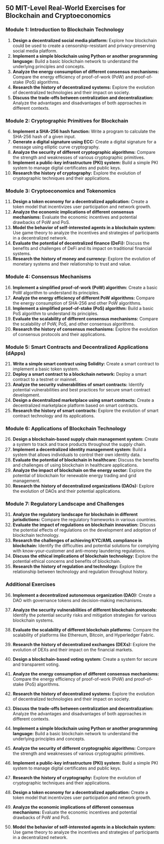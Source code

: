 ## 50 MIT-Level Real-World Exercises for Blockchain and Cryptoeconomics

### Module 1: Introduction to Blockchain Technology

1. **Design a decentralized social media platform:** Explore how blockchain could be used to create a censorship-resistant and privacy-preserving social media platform.
2. **Implement a simple blockchain using Python or another programming language:** Build a basic blockchain network to understand the underlying principles and concepts.
3. **Analyze the energy consumption of different consensus mechanisms:** Compare the energy efficiency of proof-of-work (PoW) and proof-of-stake (PoS) algorithms.
4. **Research the history of decentralized systems:** Explore the evolution of decentralized technologies and their impact on society.
5. **Discuss the trade-offs between centralization and decentralization:** Analyze the advantages and disadvantages of both approaches in different contexts.

### Module 2: Cryptographic Primitives for Blockchain

6. **Implement a SHA-256 hash function:** Write a program to calculate the SHA-256 hash of a given input.
7. **Generate a digital signature using ECC:** Create a digital signature for a message using elliptic curve cryptography.
8. **Analyze the security of different cryptographic algorithms:** Compare the strength and weaknesses of various cryptographic primitives.
9. **Implement a public-key infrastructure (PKI) system:** Build a simple PKI system to manage digital certificates and public keys.
10. **Research the history of cryptography:** Explore the evolution of cryptographic techniques and their applications.

### Module 3: Cryptoeconomics and Tokenomics

11. **Design a token economy for a decentralized application:** Create a token model that incentivizes user participation and network growth.
12. **Analyze the economic implications of different consensus mechanisms:** Evaluate the economic incentives and potential drawbacks of PoW and PoS.
13. **Model the behavior of self-interested agents in a blockchain system:** Use game theory to analyze the incentives and strategies of participants in a decentralized network.
14. **Evaluate the potential of decentralized finance (DeFi):** Discuss the benefits and challenges of DeFi and its impact on traditional financial systems.
15. **Research the history of money and currency:** Explore the evolution of monetary systems and their relationship to trust and value.

### Module 4: Consensus Mechanisms

16. **Implement a simplified proof-of-work (PoW) algorithm:** Create a basic PoW algorithm to understand its principles.
17. **Analyze the energy efficiency of different PoW algorithms:** Compare the energy consumption of SHA-256 and other PoW algorithms.
18. **Implement a simplified proof-of-stake (PoS) algorithm:** Build a basic PoS algorithm to understand its principles.
19. **Evaluate the scalability of different consensus mechanisms:** Compare the scalability of PoW, PoS, and other consensus algorithms.
20. **Research the history of consensus mechanisms:** Explore the evolution of consensus protocols and their applications.

### Module 5: Smart Contracts and Decentralized Applications (dApps)

21. **Write a simple smart contract using Solidity:** Create a smart contract to implement a basic token system.
22. **Deploy a smart contract to a blockchain network:** Deploy a smart contract to a testnet or mainnet.
23. **Analyze the security vulnerabilities of smart contracts:** Identify potential vulnerabilities and best practices for secure smart contract development.
24. **Design a decentralized marketplace using smart contracts:** Create a decentralized marketplace platform based on smart contracts.
25. **Research the history of smart contracts:** Explore the evolution of smart contract technology and its applications.

### Module 6: Applications of Blockchain Technology

26. **Design a blockchain-based supply chain management system:** Create a system to track and trace products throughout the supply chain.
27. **Implement a decentralized identity management system:** Build a system that allows individuals to control their own identity data.
28. **Evaluate the potential of blockchain in healthcare:** Discuss the benefits and challenges of using blockchain in healthcare applications.
29. **Analyze the impact of blockchain on the energy sector:** Explore the potential of blockchain for renewable energy trading and grid management.
30. **Research the history of decentralized organizations (DAOs):** Explore the evolution of DAOs and their potential applications.

### Module 7: Regulatory Landscape and Challenges

31. **Analyze the regulatory landscape for blockchain in different jurisdictions:** Compare the regulatory frameworks in various countries.
32. **Evaluate the impact of regulations on blockchain innovation:** Discuss the potential effects of regulations on the development and adoption of blockchain technology.
33. **Research the challenges of achieving KYC/AML compliance in blockchain:** Identify the difficulties and potential solutions for complying with know-your-customer and anti-money laundering regulations.
34. **Discuss the ethical implications of blockchain technology:** Explore the potential ethical concerns and benefits of blockchain.
35. **Research the history of regulation and technology:** Explore the relationship between technology and regulation throughout history.

### Additional Exercises

36. **Implement a decentralized autonomous organization (DAO):** Create a DAO with governance tokens and decision-making mechanisms.
37. **Analyze the security vulnerabilities of different blockchain protocols:** Identify the potential security risks and mitigation strategies for various blockchain systems.
38. **Evaluate the scalability of different blockchain platforms:** Compare the scalability of platforms like Ethereum, Bitcoin, and Hyperledger Fabric.
39. **Research the history of decentralized exchanges (DEXs):** Explore the evolution of DEXs and their impact on the financial markets.
40. **Design a blockchain-based voting system:** Create a system for secure and transparent voting.

41. **Analyze the energy consumption of different consensus mechanisms:** Compare the energy efficiency of proof-of-work (PoW) and proof-of-stake (PoS) algorithms.
42. **Research the history of decentralized systems:** Explore the evolution of decentralized technologies and their impact on society.
43. **Discuss the trade-offs between centralization and decentralization:** Analyze the advantages and disadvantages of both approaches in different contexts.
44. **Implement a simple blockchain using Python or another programming language:** Build a basic blockchain network to understand the underlying principles and concepts.
45. **Analyze the security of different cryptographic algorithms:** Compare the strength and weaknesses of various cryptographic primitives.
46. **Implement a public-key infrastructure (PKI) system:** Build a simple PKI system to manage digital certificates and public keys.
47. **Research the history of cryptography:** Explore the evolution of cryptographic techniques and their applications.
48. **Design a token economy for a decentralized application:** Create a token model that incentivizes user participation and network growth.
49. **Analyze the economic implications of different consensus mechanisms:** Evaluate the economic incentives and potential drawbacks of PoW and PoS.
50. **Model the behavior of self-interested agents in a blockchain system:** Use game theory to analyze the incentives and strategies of participants in a decentralized network.
